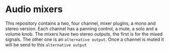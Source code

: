 # Audio mixers

This repository contains a two, four channel, mixer plugins, a mono and stereo version.
Each channel has a panning control, a mute, a solo and a volume knob.
The mixers have two stereo outputs, the first is for the mixed signals. The other one is an `alternative output`.
Once a channel is muted it will be send to this `alternative output`

